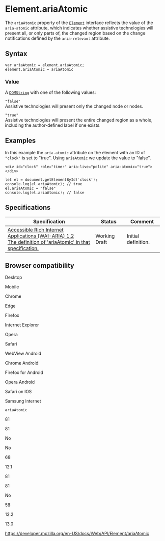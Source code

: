 Element.ariaAtomic
==================

The `ariaAtomic` property of the [`Element`](../element) interface reflects the value of the `aria-atomic` attribute, which indicates whether assistive technologies will present all, or only parts of, the changed region based on the change notifications defined by the <span class="page-not-created">`aria-relevant`</span> attribute.

Syntax
------

    var ariaAtomic = element.ariaAtomic;
    element.ariaAtomic = ariaAtomic

### Value

A [`DOMString`](../domstring) with one of the following values:

`"false"`  
Assistive technologies will present only the changed node or nodes.

`"true"`  
Assistive technologies will present the entire changed region as a whole, including the author-defined label if one exists.

Examples
--------

In this example the `aria-atomic` attribute on the element with an ID of `"clock"` is set to "true". Using `ariaAtomic` we update the value to "false".

    <div id="clock" role="timer" aria-live="polite" aria-atomic="true"></div>

    let el = document.getElementById('clock');
    console.log(el.ariaAtomic); // true
    el.ariaAtomic = "false"
    console.log(el.ariaAtomic); // false

Specifications
--------------

<table><thead><tr class="header"><th>Specification</th><th>Status</th><th>Comment</th></tr></thead><tbody><tr class="odd"><td><a href="https://www.w3.org/TR/wai-aria-1.2/#dom-ariamixin-ariaatomic">Accessible Rich Internet Applications (WAI-ARIA) 1.2<br />
<span class="small">The definition of 'ariaAtomic' in that specification.</span></a></td><td><span class="spec-wd">Working Draft</span></td><td>Initial definition.</td></tr></tbody></table>

Browser compatibility
---------------------

Desktop

Mobile

Chrome

Edge

Firefox

Internet Explorer

Opera

Safari

WebView Android

Chrome Android

Firefox for Android

Opera Android

Safari on IOS

Samsung Internet

`ariaAtomic`

81

81

No

No

68

12.1

81

81

No

58

12.2

13.0

<a href="https://developer.mozilla.org/en-US/docs/Web/API/Element/ariaAtomic" class="_attribution-link">https://developer.mozilla.org/en-US/docs/Web/API/Element/ariaAtomic</a>
